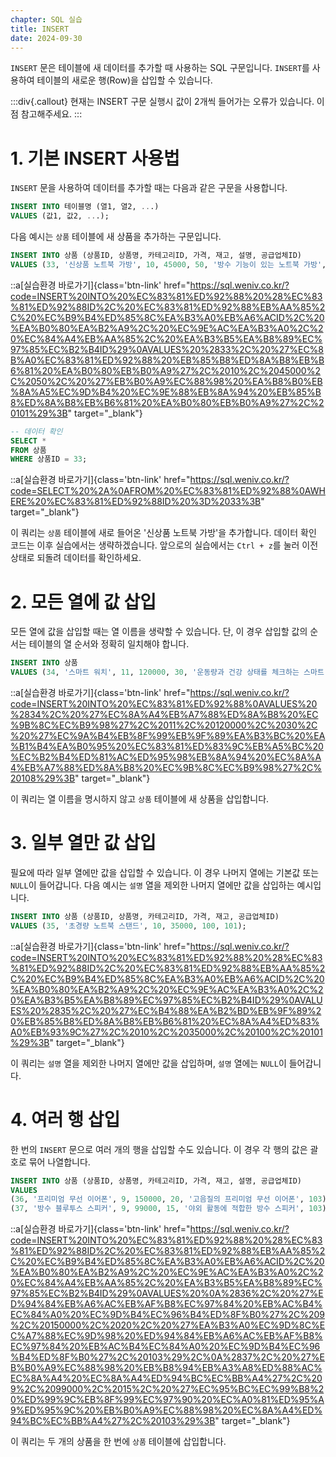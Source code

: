 ```yaml
---
chapter: SQL 실습
title: INSERT
date: 2024-09-30
---
```


`INSERT` 문은 테이블에 새 데이터를 추가할 때 사용하는 SQL 구문입니다. `INSERT`를 사용하여 테이블의 새로운 행(Row)을 삽입할 수 있습니다.

:::div{.callout}
현재는 INSERT 구문 실행시 값이 2개씩 들어가는 오류가 있습니다. 이 점 참고해주세요.
:::

# 1. 기본 INSERT 사용법

`INSERT` 문을 사용하여 데이터를 추가할 때는 다음과 같은 구문을 사용합니다.

```sql
INSERT INTO 테이블명 (열1, 열2, ...)
VALUES (값1, 값2, ...);
```

다음 예시는 `상품` 테이블에 새 상품을 추가하는 구문입니다.

```sql
INSERT INTO 상품 (상품ID, 상품명, 카테고리ID, 가격, 재고, 설명, 공급업체ID)
VALUES (33, '신상품 노트북 가방', 10, 45000, 50, '방수 기능이 있는 노트북 가방', 101);
```
::a[실습환경 바로가기]{class='btn-link' href="https://sql.weniv.co.kr/?code=INSERT%20INTO%20%EC%83%81%ED%92%88%20%28%EC%83%81%ED%92%88ID%2C%20%EC%83%81%ED%92%88%EB%AA%85%2C%20%EC%B9%B4%ED%85%8C%EA%B3%A0%EB%A6%ACID%2C%20%EA%B0%80%EA%B2%A9%2C%20%EC%9E%AC%EA%B3%A0%2C%20%EC%84%A4%EB%AA%85%2C%20%EA%B3%B5%EA%B8%89%EC%97%85%EC%B2%B4ID%29%0AVALUES%20%2833%2C%20%27%EC%8B%A0%EC%83%81%ED%92%88%20%EB%85%B8%ED%8A%B8%EB%B6%81%20%EA%B0%80%EB%B0%A9%27%2C%2010%2C%2045000%2C%2050%2C%20%27%EB%B0%A9%EC%88%98%20%EA%B8%B0%EB%8A%A5%EC%9D%B4%20%EC%9E%88%EB%8A%94%20%EB%85%B8%ED%8A%B8%EB%B6%81%20%EA%B0%80%EB%B0%A9%27%2C%20101%29%3B" target="_blank"}

```sql
-- 데이터 확인
SELECT *
FROM 상품
WHERE 상품ID = 33;
```
::a[실습환경 바로가기]{class='btn-link' href="https://sql.weniv.co.kr/?code=SELECT%20%2A%0AFROM%20%EC%83%81%ED%92%88%0AWHERE%20%EC%83%81%ED%92%88ID%20%3D%2033%3B" target="_blank"}

이 쿼리는 `상품` 테이블에 새로 들어온 '신상품 노트북 가방'을 추가합니다. 데이터 확인 코드는 이후 실습에서는 생략하겠습니다. 앞으로의 실습에서는 `Ctrl + z`를 눌러 이전 상태로 되돌려 데이터를 확인하세요.

# 2. 모든 열에 값 삽입

모든 열에 값을 삽입할 때는 열 이름을 생략할 수 있습니다. 단, 이 경우 삽입할 값의 순서는 테이블의 열 순서와 정확히 일치해야 합니다.

```sql
INSERT INTO 상품
VALUES (34, '스마트 워치', 11, 120000, 30, '운동량과 건강 상태를 체크하는 스마트 워치', 108);
```

::a[실습환경 바로가기]{class='btn-link' href="https://sql.weniv.co.kr/?code=INSERT%20INTO%20%EC%83%81%ED%92%88%0AVALUES%20%2834%2C%20%27%EC%8A%A4%EB%A7%88%ED%8A%B8%20%EC%9B%8C%EC%B9%98%27%2C%2011%2C%20120000%2C%2030%2C%20%27%EC%9A%B4%EB%8F%99%EB%9F%89%EA%B3%BC%20%EA%B1%B4%EA%B0%95%20%EC%83%81%ED%83%9C%EB%A5%BC%20%EC%B2%B4%ED%81%AC%ED%95%98%EB%8A%94%20%EC%8A%A4%EB%A7%88%ED%8A%B8%20%EC%9B%8C%EC%B9%98%27%2C%20108%29%3B" target="_blank"}

이 쿼리는 열 이름을 명시하지 않고 `상품` 테이블에 새 상품을 삽입합니다.

# 3. 일부 열만 값 삽입

필요에 따라 일부 열에만 값을 삽입할 수 있습니다. 이 경우 나머지 열에는 기본값 또는 `NULL`이 들어갑니다. 다음 예시는 `설명` 열을 제외한 나머지 열에만 값을 삽입하는 예시입니다.

```sql
INSERT INTO 상품 (상품ID, 상품명, 카테고리ID, 가격, 재고, 공급업체ID)
VALUES (35, '초경량 노트북 스탠드', 10, 35000, 100, 101);
```

::a[실습환경 바로가기]{class='btn-link' href="https://sql.weniv.co.kr/?code=INSERT%20INTO%20%EC%83%81%ED%92%88%20%28%EC%83%81%ED%92%88ID%2C%20%EC%83%81%ED%92%88%EB%AA%85%2C%20%EC%B9%B4%ED%85%8C%EA%B3%A0%EB%A6%ACID%2C%20%EA%B0%80%EA%B2%A9%2C%20%EC%9E%AC%EA%B3%A0%2C%20%EA%B3%B5%EA%B8%89%EC%97%85%EC%B2%B4ID%29%0AVALUES%20%2835%2C%20%27%EC%B4%88%EA%B2%BD%EB%9F%89%20%EB%85%B8%ED%8A%B8%EB%B6%81%20%EC%8A%A4%ED%83%A0%EB%93%9C%27%2C%2010%2C%2035000%2C%20100%2C%20101%29%3B" target="_blank"}

이 쿼리는 `설명` 열을 제외한 나머지 열에만 값을 삽입하며, `설명` 열에는 `NULL`이 들어갑니다.

# 4. 여러 행 삽입

한 번의 `INSERT` 문으로 여러 개의 행을 삽입할 수도 있습니다. 이 경우 각 행의 값은 괄호로 묶어 나열합니다.

```sql
INSERT INTO 상품 (상품ID, 상품명, 카테고리ID, 가격, 재고, 설명, 공급업체ID)
VALUES 
(36, '프리미엄 무선 이어폰', 9, 150000, 20, '고음질의 프리미엄 무선 이어폰', 103),
(37, '방수 블루투스 스피커', 9, 99000, 15, '야외 활동에 적합한 방수 스피커', 103);
```

::a[실습환경 바로가기]{class='btn-link' href="https://sql.weniv.co.kr/?code=INSERT%20INTO%20%EC%83%81%ED%92%88%20%28%EC%83%81%ED%92%88ID%2C%20%EC%83%81%ED%92%88%EB%AA%85%2C%20%EC%B9%B4%ED%85%8C%EA%B3%A0%EB%A6%ACID%2C%20%EA%B0%80%EA%B2%A9%2C%20%EC%9E%AC%EA%B3%A0%2C%20%EC%84%A4%EB%AA%85%2C%20%EA%B3%B5%EA%B8%89%EC%97%85%EC%B2%B4ID%29%0AVALUES%20%0A%2836%2C%20%27%ED%94%84%EB%A6%AC%EB%AF%B8%EC%97%84%20%EB%AC%B4%EC%84%A0%20%EC%9D%B4%EC%96%B4%ED%8F%B0%27%2C%209%2C%20150000%2C%2020%2C%20%27%EA%B3%A0%EC%9D%8C%EC%A7%88%EC%9D%98%20%ED%94%84%EB%A6%AC%EB%AF%B8%EC%97%84%20%EB%AC%B4%EC%84%A0%20%EC%9D%B4%EC%96%B4%ED%8F%B0%27%2C%20103%29%2C%0A%2837%2C%20%27%EB%B0%A9%EC%88%98%20%EB%B8%94%EB%A3%A8%ED%88%AC%EC%8A%A4%20%EC%8A%A4%ED%94%BC%EC%BB%A4%27%2C%209%2C%2099000%2C%2015%2C%20%27%EC%95%BC%EC%99%B8%20%ED%99%9C%EB%8F%99%EC%97%90%20%EC%A0%81%ED%95%A9%ED%95%9C%20%EB%B0%A9%EC%88%98%20%EC%8A%A4%ED%94%BC%EC%BB%A4%27%2C%20103%29%3B" target="_blank"}

이 쿼리는 두 개의 상품을 한 번에 `상품` 테이블에 삽입합니다.
